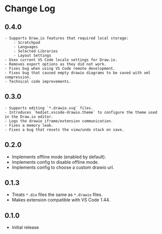 # Change Log

## 0.4.0

    - Supports Draw.io features that required local storage:
        - Scratchpad
        - Languages
        - Selected Libraries
        - Layout Settings
    - Uses current VS Code locale settings for Draw.io.
    - Removes export options as they did not work.
    - Fixes bug when using VS Code remote development.
    - Fixes bug that caused empty drawio diagrams to be saved with xml compression.
    - Technical code improvements.

## 0.3.0

    - Supports editing `*.drawio.svg` files.
    - Introduces `hediet.vscode-drawio.theme` to configure the theme used in the Draw.io editor.
    - Logs the drawio iframe/extension communication.
    - Fixes a memory leak.
    - Fixes a bug that resets the view/undo stack on save.

## 0.2.0

-   Implements offline mode (enabled by default).
-   Implements config to disable offline mode.
-   Implements config to choose a custom drawio url.

## 0.1.3

-   Treats `*.dio` files the same as `*.drawio` files.
-   Makes extension compatible with VS Code 1.44.

## 0.1.0

-   Initial release
